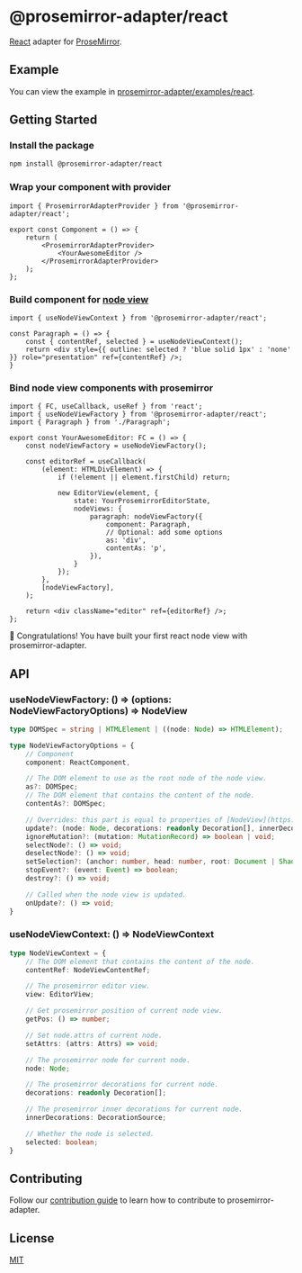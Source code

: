 # @prosemirror-adapter/react

[React](https://reactjs.org/) adapter for [ProseMirror](https://prosemirror.net/).

## Example

You can view the example in [prosemirror-adapter/examples/react](../../examples/react/).

## Getting Started

### Install the package

```bash
npm install @prosemirror-adapter/react
```

### Wrap your component with provider

```tsx
import { ProsemirrorAdapterProvider } from '@prosemirror-adapter/react';

export const Component = () => {
    return (
        <ProsemirrorAdapterProvider>
            <YourAwesomeEditor />
        </ProsemirrorAdapterProvider>
    );
};
```

### Build component for [node view](https://prosemirror.net/docs/ref/#view.NodeView)

```tsx
import { useNodeViewContext } from '@prosemirror-adapter/react';

const Paragraph = () => {
    const { contentRef, selected } = useNodeViewContext();
    return <div style={{ outline: selected ? 'blue solid 1px' : 'none' }} role="presentation" ref={contentRef} />;
}
```

### Bind node view components with prosemirror

```tsx
import { FC, useCallback, useRef } from 'react';
import { useNodeViewFactory } from '@prosemirror-adapter/react';
import { Paragraph } from './Paragraph';

export const YourAwesomeEditor: FC = () => {
    const nodeViewFactory = useNodeViewFactory();

    const editorRef = useCallback(
        (element: HTMLDivElement) => {
            if (!element || element.firstChild) return;

            new EditorView(element, {
                state: YourProsemirrorEditorState,
                nodeViews: {
                    paragraph: nodeViewFactory({
                        component: Paragraph,
                        // Optional: add some options
                        as: 'div',
                        contentAs: 'p',
                    }),
                }
            });
        },
        [nodeViewFactory],
    );

    return <div className="editor" ref={editorRef} />;
};
```

🚀 Congratulations! You have built your first react node view with prosemirror-adapter.

## API

### useNodeViewFactory: () => (options: NodeViewFactoryOptions) => NodeView

```ts
type DOMSpec = string | HTMLElement | ((node: Node) => HTMLElement);

type NodeViewFactoryOptions = {
    // Component
    component: ReactComponent,

    // The DOM element to use as the root node of the node view.
    as?: DOMSpec;
    // The DOM element that contains the content of the node.
    contentAs?: DOMSpec;

    // Overrides: this part is equal to properties of [NodeView](https://prosemirror.net/docs/ref/#view.NodeView)
    update?: (node: Node, decorations: readonly Decoration[], innerDecorations: DecorationSource) => boolean | void;
    ignoreMutation?: (mutation: MutationRecord) => boolean | void;
    selectNode?: () => void;
    deselectNode?: () => void;
    setSelection?: (anchor: number, head: number, root: Document | ShadowRoot) => void;
    stopEvent?: (event: Event) => boolean;
    destroy?: () => void;

    // Called when the node view is updated.
    onUpdate?: () => void;
}
```

### useNodeViewContext: () => NodeViewContext

```ts
type NodeViewContext = {
    // The DOM element that contains the content of the node.
    contentRef: NodeViewContentRef;

    // The prosemirror editor view.
    view: EditorView;

    // Get prosemirror position of current node view.
    getPos: () => number;

    // Set node.attrs of current node.
    setAttrs: (attrs: Attrs) => void;

    // The prosemirror node for current node.
    node: Node;

    // The prosemirror decorations for current node. 
    decorations: readonly Decoration[];

    // The prosemirror inner decorations for current node. 
    innerDecorations: DecorationSource;

    // Whether the node is selected.
    selected: boolean;
}
```

## Contributing

Follow our [contribution guide](../../CONTRIBUTING.md) to learn how to contribute to prosemirror-adapter.

## License

[MIT](../../LICENSE)

